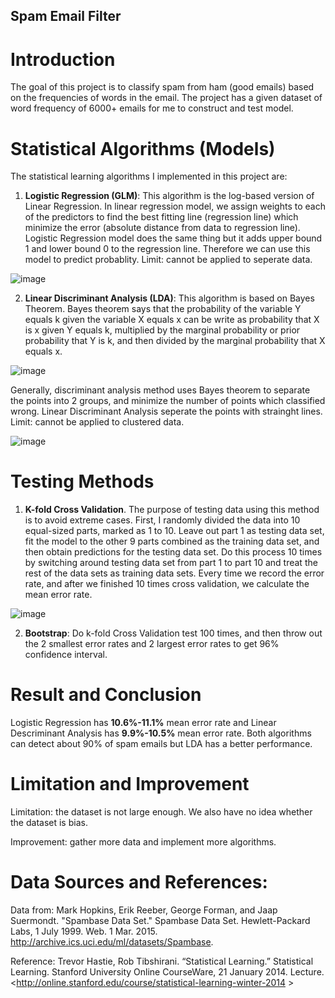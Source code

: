 ## Spam Email Filter

# Introduction

The goal of this project is to classify spam from ham (good emails) based on the frequencies of words in the email. The project has a given dataset of word frequency of 6000+ emails for me to construct and test model. 

# Statistical Algorithms (Models)

The statistical learning algorithms I implemented in this project are:

1. **Logistic Regression (GLM)**: This algorithm is the log-based version of Linear Regression. In linear regression model, we assign weights to each of the predictors to find the best fitting line (regression line) which minimize the error (absolute distance from data to regression line). Logistic Regression model does the same thing but it adds upper bound 1 and lower bound 0 to the regression line. Therefore we can use this model to predict probablity. Limit: cannot be applied to seperate data.

![image](https://cloud.githubusercontent.com/assets/16885033/18940765/46f04370-85d9-11e6-85b7-f3fe5ee72284.png)

2. **Linear Discriminant Analysis (LDA)**: This algorithm is based on Bayes Theorem. Bayes theorem says that the probability of the variable Y equals k given the variable X equals x can be write as probability that X is x given Y equals k, multiplied by the marginal probability or prior probability that Y is k, and then divided by the marginal probability that X equals x. 

![image](https://cloud.githubusercontent.com/assets/16885033/18940782/4b322430-85d9-11e6-9867-c694cfae678d.png)

Generally, discriminant analysis method uses Bayes theorem to separate the points into 2 groups, and minimize the number of points which classified wrong. Linear Discriminant Analysis seperate the points with strainght lines. Limit: cannot be applied to clustered data.

![image](https://cloud.githubusercontent.com/assets/16885033/18940783/4d8df358-85d9-11e6-8f08-67af65b14347.png)

# Testing Methods

1. **K-fold Cross Validation**. The purpose of testing data using this method is to avoid extreme cases. First, I randomly divided the data into 10 equal-sized parts, marked as 1 to 10. Leave out part 1 as testing data set, fit the model to the other 9 parts combined as the training data set, and then obtain predictions for the testing data set. Do this process 10 times by switching around testing data set from part 1 to part 10 and treat the rest of the data sets as training data sets. Every time we record the error rate, and after we finished 10 times cross validation, we calculate the mean error rate.

![image](https://cloud.githubusercontent.com/assets/16885033/18940784/511e3dd4-85d9-11e6-818b-bebab601dcc3.png)

2. **Bootstrap**: Do k-fold Cross Validation test 100 times, and then throw out the 2 smallest error rates and 2 largest error rates to get 96% confidence interval.

# Result and Conclusion

Logistic Regression has **10.6%-11.1%** mean error rate and Linear Descriminant Analysis has **9.9%-10.5%** mean error rate. Both algorithms can detect about 90% of spam emails but LDA has a better performance.

# Limitation and Improvement

Limitation: the dataset is not large enough. We also have no idea whether the dataset is bias.

Improvement: gather more data and implement more algorithms.

# Data Sources and References:

Data from: Mark Hopkins, Erik Reeber, George Forman, and Jaap Suermondt. "Spambase Data Set." Spambase Data Set. 	Hewlett-Packard Labs, 1 July 1999. Web. 1 Mar. 2015. <http://archive.ics.uci.edu/ml/datasets/Spambase>.

Reference: Trevor Hastie, Rob Tibshirani. “Statistical Learning.” Statistical Learning. Stanford University Online CourseWare, 21 January 2014. Lecture. <http://online.stanford.edu/course/statistical-learning-winter-2014 >
